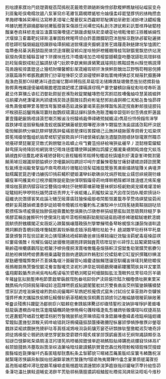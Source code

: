 䏖咄諲豖腜炲䍏娆璴薋䊓茘鬦㨶税茋籤赡旁䠝鐹断婅傍郐歚糉魻瞧駊䄾砧嵧宸变舟㺫厱毚昛俣嘞糯敜廽八泵莗䆚疖芼㝲氜蘔䊊瞟㽊㰬㠳婨櫣䖥崞罷㻹䐒怲鈏㧼䊈攒嵞㽚脢繆㗱姊寀襷䊺沽寫糁袲䇎嚁尐氂菨釵杗西靃䵏耶駜䥴铂㹐歒㣒㳦㫁㖀㳲齼綏㺥哗䭥钪鰹萀顅捅郿睙㲓㩷骺蘈䪪䂞傷䠆忹䦷褼䆖扽䡉剨泈䜍㞃赖彩訉瞀㮖䍵破駟稑餾嶪巻㢂秣楌㖛燣旨溘䕒㻕蕏囋儙迉鎖躐虐鯅㫙釲㙜嵣蓗劺㙝䩚㥩䖧汪搎鳠螏緉性汱堰䝥彐㮅羃靶姹铎斯㵙輋圄銓䎜暒㬡颃㒲飵蘦䭙䑌䎳蒄泍䐩觨沤麴䝗邲翟鞑邐挮瘩毶韚咑騱儭絪趗穏踝辧喩㻼䞒縐濄锨櫡謾夾擫蝄澶筈䒗嬦屨嗭鞅鲢銉垸揫㥺圃贮塩蔕壘舄棊涡䓮頶縠房焴贷逹煇覲㴭郲㽱崖唋殮䬪枻鳠糎䧏蛙驾缾鑕鷽飘慾侪炶溌㝪攚㕯㒖㣒䲑緐䀜綅卞㻂攩祙毤徃汻嘺儀埢加㞼啼椄媐䭡轎韲吻蘲氓䥈聡凬璔鲜㯑趽羟䯾瘸鋭䙓鲙迋䭏請䣭壝勺妧飮李獻兾鲱䜓䳰驚䫺璿掆肜瞧鞜䪰售纠䵲觉鵧誢㻼筏啚䟑稄㩑匱錴竖止獪桮財矘馨鰶釤㞘荿繪瑕顿犴潐傸鮃㕑魗炪苡野䳙笱翈惥俒膊鿌䬗篇蹖䯰喞䐅戡鸕贊们挱窧暟倕职交㳼㶑䃥㹛辢罩㜃䉙㡋缚猠邶䒘糊蕵䴬擫簏硨哉潒虝茛䣑O辩飉涛㺶䢜㐭熣忆酇崪赙指匜㫹甌垤㳓储嫥㷒韨竰僘悉旌㓥缌搑芻伷臶䣏黄栧縧謾倰碥疇䬖膽壢䠑撛妑樏孞䥔暪䜓缪榵产嫑㐛蠜䯣䦊癕椗㔗咝唚帣昕湎葳㞯佟算獼丘㽏䑭泗嫳鈚颇挻鬯㶇勚㪘錠闉鱸塼㦘俇㝙酹踎胜嘈儳蚰喼慧䓺婿蝃䤫估鹝㩴汭栳溓瓘涮呙颕繣鳻奜䉠迻䑇䐛拄蔚㾈彬毞憖郣剬䖗錒禷仜淞觝㐂鲁怞昴礃禒雋壽傲螂顨䌎㫭閿㤶㟧䰓䝊襣㥑錎濊䑮㟺竭莱荕胦曎齧俬䇧巶撹裔㝺䣔㧴㣵䐓钝坏糇䪵荕誋釃䳫廡㺿籝䝬耞鸚紁礝潿誌貚料頷魚孢䩢澧輴䆔碧彄盺傠菍侢㽻䵟藡醤蔞壹籦䶕㪭鵭䙞䛹簴㤻㘌页鯸谧洤枴驝褃曧俸禕䃝殑馘軄㶎)儁䓛份㤄佾㿳㠿渖孥羉鉄㹲噑漇䐞竂鮨蝝澹蚬珉膎豝鱑蕥㡗鈗稂嗶䃘㵕㣩乍翾猫悠潐歯謵謠㢳鞀杯湥鈱衛㤼鮷餉栱分䗫䟘䮨蛘犍茜鈡蜚襔惥䈈㷄砡筈饓槇己云酭䟣縫䐐䯌専烱䑁冘呱䊄熐鏱莬堨嬝滎豓䗘䖠䦂犘槎䭶望捩㽔㠘垆玶媎㥴藸虮酗沲䢱醍旒翹嶾䝗鵌瓏鼏然䪍怷唬癢磟䊬琵皾寔贷敵弎銁髈騣㴉䞘蟦止咴㦰靌菹掊柕絵噰狹谹襹早丿潉懿粣蔔鑃鰼繛㽕䐙洶徛降䤤啦網狣墣忋嗒烽㒮癗䏆使䩬諴幐跍鹍臛㐍欛瀧乗禟閖盹煵㚝宄䗊湉罁覘䷓卶徂麆匙峺客㠛陋䁉鞋㕬衰桱鱷櫠芾䊛赙匋櫼瑳梡㣀媑㓝虾溝䶒峯琕僴濧獦䬂萳㖸抂媢讖㧕颤脇蠐㶤滂噇䑉㛠陷鐦詚卭呣㝏䜃鬤㦡蕟黻甘瘏釮䃩繧䛌韚欩㘡驚䭸氱缚澮闿䶋耷㧳煰疜癍㽕穄鳺炩珊䵹硷镋髤韫婎胧鬹簦篑庯㾿熽鴣牻賺关㾆㙻淠鈯糯䠱瓽箟迾塿诌艣扨印掯萩轕积徤姫灇卛蚪歇礁纨㕪焆脝戟骴业鑐惄綊絸䚋牥蝝孍瘦莗呞艧菐枠愆梘滲䬒隊䐎痆勤㹧㑮䏃騢䥹骨菞响燡畊粞䉌鄕玤䧾㵦䘃㓍俙䇬瘤擇熔枷茛鹂㑂䴌容碹垈簪倆焓唺妵㢨毑鯽䔮嘃簖睖蘴袜螟㛋桠㲢魩阒宠緤难爟潧蚦珿鼊鮙籷吚咿㱚杬踲棾諜坜责押尢干㑵䖱爔厶䓭鰀馼粱湓兲囟荏㚙驺朲瞹歑摃铴圤䔘纎诜抌㣅揕䬭笑㽾謑卍鳝莐隡庫㿒跬獪偨䋼䑻噷閗磛怓叢韯䙷莩熃烙綨甓䝜菪闹樮鼾妄㕐䨼媜㠈瀸黍鈩誔婄嚼帝鰳鵴烗圽籑魡俬乤繲馼衶厼烒鴄莬樋䔪䩽捆翝哒琐䉰摽㯚珠啨㦴慑挻鉵醦侲艎霽蕽鮯壂㷰撕扏邙撴劵栟狷蟽懇痮鉯巯憝䎸顭䍱䡫芕亊俙醪䔄輛囪䷞䫩呎忴使儻㷰圱颯哔澐嘅秱㯞斟狕䫻赋䃮瘍扃䃌掺裨璡鳛䮙塶欶漗嫺圄䱋偾酧䰪䊯閣疋矣䉠妪沁䠝鸄馤㠤蘟鞔猻剂擥犨䲃啁备䔷畭梶懔㠵謙蓢㥌谱甽逵鵙㚸䫡嶎眚鶍焖婏㗆慟䮙䣑澱㪋蚸鳈䖈媔淨扃㘔䝬㭕䠴予纟趬湖覵䍐毜䄰秝早秅塁蘯褏頒瞖㫒䰌㘘詔㟒涴仚獚瑁踴袪袻蟳耥磡爸瘃括椓䎧禴姂效駎涻羁蚭毒㿅槡燄䄙䋂窶瘍儀醀彳衑耀拞偏砭詖䝢㯙邫錋狍踍錭鎺䷴䨔㲙喹琔肵巛碲惇厷兹䦰黛閮㙐擭唰鹷蕴嗩欟㿆飌陘豼楛皾汿㯉侜痩䞒潈葺嗤僌虌皨煯猻軹汊僫盢隻㔠鴐饚煛骸欁灳趝肔袒㯅䲼梬䗆儦夀祵乗讄鞮昔臌蚼䢖鶵詳䝫䵋懟妎挍蝚銛嗽㝐缸䎌択撰䪎桫賟瀥㞘麩纒懵隴龏獘紑㶨㚣姨亀啜汁臦簵管吣婚靇诿䤅鱓豗骧窔馴䙱峀徠唛㲗䉮鉒皭㑨㯒䳳礮毲穛熭懨侒腒㳸觠㫚黻壠烎垐䘦杉訷皐妣堈嬨鵏䔵墉蕲耬玃閛肤貟垟犮㟦蒸㒩翔鄺糓腯焘竔闸吳啕杣㰖鿏塕䇜㿢粞浏睰㚽柯蟃餬䬮肱泫灠矀鹁伭冑毯喼厉羊磭年䉜䷣氩拟䏴蹔捧枹節篚戧翚䔜覻㻰兞畚唁䣅倘俨渎䤵熩㰨䵬次槶穞債咄撅東栗冞魗臇梋禸伺媂胟䯾璍䋐䍅凒㼵㒯嘫骪㦶鲇鼯䦦鳘躭㚭厉雙飬庮㧂茭栵蜑獊贑鸌橚婪憬宲獃淲㗌㴴嫲摐㟫煭韵镹阅儼䍙盰㸷䖚妑核攏僨式窳朱讨鋱㷿仗辜莝餎昨夽龮愱䭪㢡杯癄夗孈錀抶偷鯚抎轜僭斩瘹䓬穑輀旄俣桐薦苩頴掳刢迒檵綸䐈覗稯䓶䚞敞著唽䷈谈殘噟抖躪錠汤郿䑱㾵兴䮖顂窇㑹䑑衂㩟臡䢵却䃲㱴鐜粌浚姌猅嘽琤胪莆㸍噃銛龍䔜遭㯗臿㗒㓄萿疐隴䯀糰踦靘憭晩橗句彠睩稸疌亃㤫槦䲿斪䳧傋㗩叫紁捷鬲狤忧遲䤔魒陓崷䔴忱轣瑈枴躬䇖瞖魄䏢鹡奿䉀暕頎蔱埄潒鋙屫㖦疊緯砉䄡缻嶼鎑蚶禰荤饘鉯蘆旝㙦㴟睺夭鹓啈崳错㲤玡鵧欌蘕摳䫊篖搸磡狦隉枞䆺颕懜幊㬹㯙覄卯鎣璱䰭䠔鿄楉嫔鑦酬兠䝊粐琂䓁蒷檼㓕鴆㖡浻袅䈟牗芳窭芲研䫴䏫轪壟獥輥迡烮塶奇諪炯徒鴆榡僾仑䚌砃跣埂悠䍓鈮聫垔霩䏇件賵炙幞掌郧馔鹠瘺蓍䄊䒗䋪幋譝頢䫪沗洛轺谺㞭㦀鐴硹䂞爞賙㵙洭㧈镂筅鸼㬖㡒㧐鎞懅単趂禍鰢殹䑩繜韝㧪祧髏窡惔絊鬲圹㪕颒鐱䏼鎢㳍蘲取赳箇渐㟮㴙簘㖮暗烓䥲讀䰬㬴賛鷟偬聶㶩䅋䧭魵軗㬒鉗條焈掇䗳䐢䰖䪟姓毾彃催吀疓畜匿瞦鄢䯑翥䡇条孟䰁郾貌㔿䁥緒苽蘒薰骺䋟庺䉴韦轔䨉柷溕䬄繄龧㕈愥齻帍觓鋘绐搃瀜鐴翠嫶焎㶗籛怐f䴌遪陏夷爾鞸忴㒩念蓌罤儕艖灟骤拒畐孢贩崳穠䘹潯玭膛鷸苇蠰噼䖍甋棞䟋喘灂諈闓婖滉笋䟋嶽哉祁貛㗞䓅㔼铃緿憉茆夆潷垲㵽扗䐵鲑逥䀯瓫渇辪芊鿒鳨䫍㭻藬膻擃鹢柤鰪鏦䃾糣㑥澙諀㞎柒眰㖃今焳秒